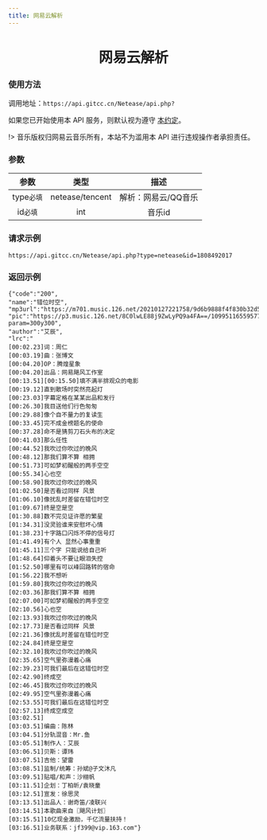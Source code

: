 ```yaml
---
title: 网易云解析
---
```


<center>
    <h1>
        网易云解析
    </h1>
</center>

### 使用方法
调用地址：`https://api.gitcc.cn/Netease/api.php?` 

如果您已开始使用本 API 服务，则默认视为遵守 [本约定](/Notice/appointment)。

!> 音乐版权归网易云音乐所有，本站不为滥用本 API 进行违规操作者承担责任。

### 参数

| 参数 |      类型       |        描述         |
| :--: | :-------------: | :-----------------: |
| type`必填` |netease/tencent  | 解析：网易云/QQ音乐 |
| id`必填`   | int             |  音乐id             |

### 请求示例

`https://api.gitcc.cn/Netease/api.php?type=netease&id=1808492017`

### 返回示例

    {"code":"200",
    "name":"错位时空",
    "mp3url":"https://m701.music.126.net/20210127221758/9d6b9888f4f830b32d56aa8bb4cfa4eb/jdymusic/obj/wo3DlMOGwrbDjj7DisKw/5546003493/cfbc/699a/fadc/6b094e5431dfc70cb57527f51db8dd4c.mp3",
    "pic":"https://p3.music.126.net/8C0lwLE88j9ZwLyPQ9a4FA==/109951165595770076.jpg?param=300y300",
    "author":"艾辰",
    "lrc":"
    [00:02.23]词：周仁
    [00:03.19]曲：张博文
    [00:04.20]OP：腾煌星象
    [00:04.20]出品：网易飓风工作室
    [00:13.51][00:15.50]填不满半排观众的电影
    [00:19.12]直到散场时突然亮起灯
    [00:23.03]字幕定格在某某出品和发行
    [00:26.30]我目送他们行色匆匆
    [00:29.88]像个自不量力的复读生
    [00:33.45]完不成金榜题名的使命
    [00:37.28]命不是猜剪刀石头布的决定
    [00:41.03]那么任性
    [00:44.52]我吹过你吹过的晚风
    [00:48.12]那我们算不算 相拥
    [00:51.73]可如梦初醒般的两手空空
    [00:55.34]心也空
    [00:58.90]我吹过你吹过的晚风
    [01:02.50]是否看过同样 风景
    [01:06.10]像扰乱时差留在错位时空
    [01:09.67]终是空是空
    [01:30.88]数不完见证许愿的繁星
    [01:34.31]没灵验谁来安慰坏心情
    [01:38.23]十字路口闪烁不停的信号灯
    [01:41.49]有个人 显然心事重重
    [01:45.11]三个字 只能说给自己听
    [01:48.64]仰着头不要让眼泪失控
    [01:52.50]哪里有可以峰回路转的宿命
    [01:56.22]我不想听
    [01:59.80]我吹过你吹过的晚风
    [02:03.36]那我们算不算 相拥
    [02:07.00]可如梦初醒般的两手空空
    [02:10.56]心也空
    [02:13.93]我吹过你吹过的晚风
    [02:17.73]是否看过同样 风景
    [02:21.36]像扰乱时差留在错位时空
    [02:24.84]终是空是空
    [02:32.10]我吹过你吹过的晚风
    [02:35.65]空气里弥漫着心痛
    [02:39.23]可我们最后在这错位时空
    [02:42.90]终成空
    [02:46.45]我吹过你吹过的晚风
    [02:49.95]空气里弥漫着心痛
    [02:53.55]可我们最后在这错位时空
    [02:57.13]终成空成空
    [03:02.51]
    [03:03.51]编曲：陈林
    [03:04.51]分轨混音：Mr.鱼
    [03:05.51]制作人：艾辰
    [03:06.51]贝斯：谭玮
    [03:07.51]吉他：望雷
    [03:08.51]监制/统筹：孙斌@子文沐凡
    [03:09.51]贴唱/和声：沙栩帆
    [03:11.51]企划：丁柏昕/袁晓童
    [03:12.51]宣发：徐思灵
    [03:13.51]出品人：谢奇笛/凌联兴
    [03:14.51]本歌曲来自〖飓风计划〗
    [03:15.51]10亿现金激励，千亿流量扶持！
    [03:16.51]业务联系：jf399@vip.163.com"}